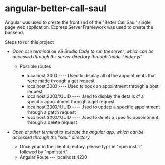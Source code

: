 # angular-better-call-saul

Angular was used to create the front end of the "Better Call Saul" single page web application.  Express Server Framework was used to create the backend.

Steps to run this project<br>
<ul>
   <li><i>Open one terminal on VS Studio Code to run the server, which can be accessed through the server directory through "node .\index.js"</i></li>
    <ul>
      <li>Possible routes</li>
      <ul>
          <li>localhost:3000 ---- Used to display all of the appointments that were made through a get request</li>
          <li>localhost:3000 ---- Used to book an appointment through a post request</li>
          <li>localhost:3000/:UUID ---- Used to display the details of a specific appointment through a get request</li>
          <li>localhost:3000/:UUID ---- Used to update a specific appointment through a patch request</li>
          <li>localhost:3000/:UUID ---- Used to delete a specific appointment through a delete request</li>
      </ul>
     </ul>
</ul>

<ul>
   <li><i>Open another terminal to execute the angular app, which can be accessed through the "saul" directory</i></li>
    <ul>
      <li>Once your in the client directory, please type in "npm install" followed by "npm start"</li>
      <li>Angular Route --- localhost:4200</li>
</ul>
